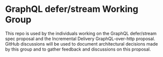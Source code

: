 # GraphQL defer/stream Working Group

This repo is used by the individuals working on the GraphQL defer/stream spec proposal and the Incremental Delivery GraphQL-over-http proposal. GitHub discussions will be used to document architectural decisions made by this group and to gather feedback and discussions on this proposal.

